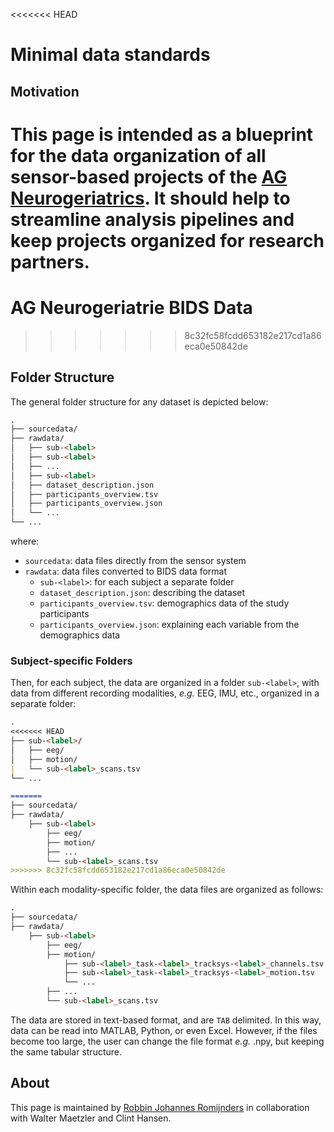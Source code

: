 <<<<<<< HEAD
# Minimal data standards
## Motivation
This page is intended as a blueprint for the data organization of all sensor-based projects of the [AG Neurogeriatrics](https://neurogeriatrics-kiel.com/de/). It should help to streamline analysis pipelines and keep projects organized for research partners.
=======
# AG Neurogeriatrie BIDS Data
>>>>>>> 8c32fc58fcdd653182e217cd1a86eca0e50842de

## Folder Structure
The general folder structure for any dataset is depicted below:

```markdown
.
├── sourcedata/
├── rawdata/
│   ├── sub-<label>
│   ├── sub-<label>
│   ├── ...
│   ├── sub-<label>
│   ├── dataset_description.json
│   ├── participants_overview.tsv
│   ├── participants_overview.json
│   └── ...
└── ...
```
where:
- `sourcedata`: data files directly from the sensor system
- `rawdata`: data files converted to BIDS data format
  - `sub-<label>`: for each subject a separate folder
  - `dataset_description.json`: describing the dataset
  - `participants_overview.tsv`: demographics data of the study participants
  - `participants_overview.json`: explaining each variable from the demographics data

### Subject-specific Folders
Then, for each subject, the data are organized in a folder `sub-<label>`, with data from different recording modalities, *e.g.* EEG, IMU, etc., organized in a separate folder:
```markdown
.
<<<<<<< HEAD
├── sub-<label>/
│   ├── eeg/
│   ├── motion/
|   └── sub-<label>_scans.tsv
└── ...

=======
├── sourcedata/
├── rawdata/
    ├── sub-<label>
        ├── eeg/
        ├── motion/
        ├── ...
        └── sub-<label>_scans.tsv
>>>>>>> 8c32fc58fcdd653182e217cd1a86eca0e50842de
```
Within each modality-specific folder, the data files are organized as follows:
```markdown
.
├── sourcedata/
├── rawdata/
    ├── sub-<label>
        ├── eeg/
        ├── motion/
            ├── sub-<label>_task-<label>_tracksys-<label>_channels.tsv
            ├── sub-<label>_task-<label>_tracksys-<label>_motion.tsv
            └── ...
        ├── ...
        └── sub-<label>_scans.tsv
```
The data are stored in text-based format, and are `TAB` delimited. In this way, data can be read into MATLAB, Python, or even Excel. However, if the files become too large, the user can change the file format *e.g.* .npy, but keeping the same tabular structure.

## About
This page is maintained by [Robbin Johannes Romijnders](mailto:r.romijnders@neurologie.uni-kiel.de) in collaboration with Walter Maetzler and Clint Hansen.
